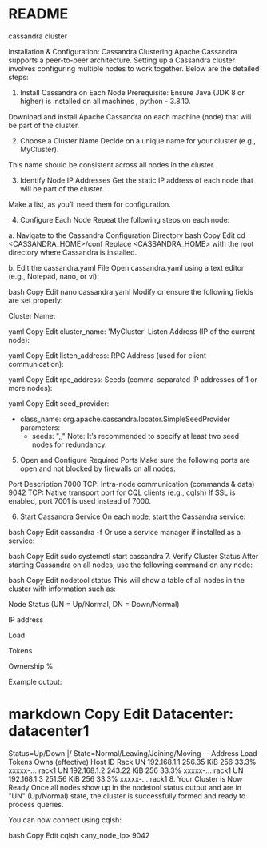 # README
cassandra cluster

Installation & Configuration: Cassandra Clustering
Apache Cassandra supports a peer-to-peer architecture. Setting up a Cassandra cluster involves configuring multiple nodes to work together. Below are the detailed steps:

1. Install Cassandra on Each Node
Prerequisite: Ensure Java (JDK 8 or higher) is installed on all machines , python - 3.8.10.

Download and install Apache Cassandra on each machine (node) that will be part of the cluster.

2. Choose a Cluster Name
Decide on a unique name for your cluster (e.g., MyCluster).

This name should be consistent across all nodes in the cluster.

3. Identify Node IP Addresses
Get the static IP address of each node that will be part of the cluster.

Make a list, as you’ll need them for configuration.

4. Configure Each Node
Repeat the following steps on each node:

a. Navigate to the Cassandra Configuration Directory
bash
Copy
Edit
cd <CASSANDRA_HOME>/conf
Replace <CASSANDRA_HOME> with the root directory where Cassandra is installed.

b. Edit the cassandra.yaml File
Open cassandra.yaml using a text editor (e.g., Notepad, nano, or vi):

bash
Copy
Edit
nano cassandra.yaml
Modify or ensure the following fields are set properly:

Cluster Name:

yaml
Copy
Edit
cluster_name: 'MyCluster'
Listen Address (IP of the current node):

yaml
Copy
Edit
listen_address: <IP address of this node>
RPC Address (used for client communication):

yaml
Copy
Edit
rpc_address: <IP address of this node>
Seeds (comma-separated IP addresses of 1 or more nodes):

yaml
Copy
Edit
seed_provider:
  - class_name: org.apache.cassandra.locator.SimpleSeedProvider
    parameters:
      - seeds: "<IP1>,<IP2>,<IP3>"
Note: It’s recommended to specify at least two seed nodes for redundancy.

5. Open and Configure Required Ports
Make sure the following ports are open and not blocked by firewalls on all nodes:


Port	Description
7000	TCP: Intra-node communication (commands & data)
9042	TCP: Native transport port for CQL clients (e.g., cqlsh)
If SSL is enabled, port 7001 is used instead of 7000.

6. Start Cassandra Service
On each node, start the Cassandra service:

bash
Copy
Edit
cassandra -f
Or use a service manager if installed as a service:

bash
Copy
Edit
sudo systemctl start cassandra
7. Verify Cluster Status
After starting Cassandra on all nodes, use the following command on any node:

bash
Copy
Edit
nodetool status
This will show a table of all nodes in the cluster with information such as:

Node Status (UN = Up/Normal, DN = Down/Normal)

IP address

Load

Tokens

Ownership %

Example output:

markdown
Copy
Edit
Datacenter: datacenter1
=======================
Status=Up/Down
|/ State=Normal/Leaving/Joining/Moving
--  Address     Load       Tokens  Owns (effective)  Host ID                               Rack
UN  192.168.1.1  256.35 KiB  256     33.3%            xxxxx-...                            rack1
UN  192.168.1.2  243.22 KiB  256     33.3%            xxxxx-...                            rack1
UN  192.168.1.3  251.56 KiB  256     33.3%            xxxxx-...                            rack1
8. Your Cluster is Now Ready
Once all nodes show up in the nodetool status output and are in "UN" (Up/Normal) state, the cluster is successfully formed and ready to process queries.

You can now connect using cqlsh:

bash
Copy
Edit
cqlsh <any_node_ip> 9042
